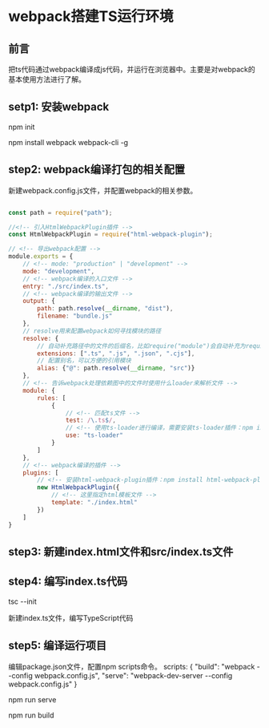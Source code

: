 # webpack搭建TS运行环境

## 前言
把ts代码通过webpack编译成js代码，并运行在浏览器中。主要是对webpack的基本使用方法进行了解。

## setp1: 安装webpack
<!-- 通过package.json文记录我们安装的包 -->
npm init
<!-- 安装webpack和webpack-cli -->
npm install webpack webpack-cli -g

## step2: webpack编译打包的相关配置
新建webpack.config.js文件，并配置webpack的相关参数。


```javascript

const path = require("path");

//<!-- 引入HtmlWebpackPlugin插件 -->
const HtmlWebpackPlugin = require("html-webpack-plugin");

// <!-- 导出webpack配置 -->
module.exports = {
    // <!-- mode: "production" | "development" -->
    mode: "development",
    // <!-- webpack编译的入口文件 -->
    entry: "./src/index.ts",
    // <!-- webpack编译的输出文件 -->
    output: {
        path: path.resolve(__dirname, "dist"),
        filename: "bundle.js"
    },
    // resolve用来配置webpack如何寻找模块的路径
    resolve: {
        // 自动补充路径中的文件的后缀名，比如require("module")会自动补充为require("module.ts")，import "module"会自动补充为import "module.ts"
        extensions: [".ts", ".js", ".json", ".cjs"],
        // 配置别名，可以方便的引用模块
        alias: {"@": path.resolve(__dirname, "src")}
    },
    // <!-- 告诉webpack处理依赖图中的文件时使用什么loader来解析文件 -->
    module: {
        rules: [
            {
                // <!-- 匹配ts文件 -->
                test: /\.ts$/,
                // <!-- 使用ts-loader进行编译，需要安装ts-loader插件：npm install ts-loader -D -->
                use: "ts-loader"
            }
        ]
    },
    // <!-- webpack编译的插件 -->
    plugins: [
        // <!-- 安装html-webpack-plugin插件：npm install html-webpack-plugin -D -->
        new HtmlWebpackPlugin({
            // <!-- 这里指定html模板文件 -->
            template: "./index.html"
        })
    ]
}
```

## step3: 新建index.html文件和src/index.ts文件


## step4: 编写index.ts代码

<!-- 生成tsconfig.json文件，配置TypeScript编译参数。 -->
tsc --init

新建index.ts文件，编写TypeScript代码

## step5: 编译运行项目

编辑package.json文件，配置npm scripts命令。
scripts: {
    "build": "webpack --config webpack.config.js",
    <!-- 需要安装webpack-dev-server插件：npm install webpack-dev-server -D -->
    "serve": "webpack-dev-server --config webpack.config.js"
}

<!-- 开发预览项目 -->
npm run serve

<!-- 打包项目 -->
npm run build


